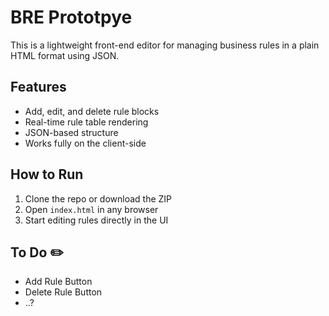 # BRE Prototpye

This is a lightweight front-end editor for managing business rules in a plain HTML format using JSON.

## Features

- Add, edit, and delete rule blocks
- Real-time rule table rendering
- JSON-based structure
- Works fully on the client-side

## How to Run

1. Clone the repo or download the ZIP
2. Open `index.html` in any browser
3. Start editing rules directly in the UI


## To Do ✏️

- Add Rule Button
- Delete Rule Button
- ..?


